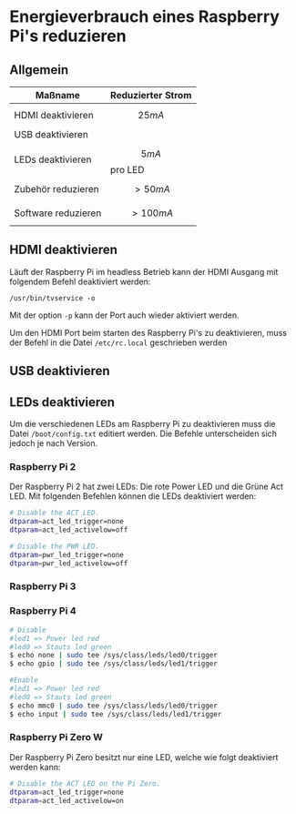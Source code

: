 # Energieverbrauch eines Raspberry Pi's reduzieren

## Allgemein

| Maßname             | Reduzierter Strom |
| ------------------- | ----------------- |
| HDMI deaktivieren   | $$25mA$$          |
| USB deaktivieren    |                   |
| LEDs deaktivieren   | $$5mA$$ pro LED   |
| Zubehör reduzieren  | $$>50mA$$         |
| Software reduzieren | $$>100mA$$        |

## HDMI deaktivieren

Läuft der Raspberry Pi im headless Betrieb kann der HDMI Ausgang mit folgendem Befehl deaktiviert werden:

```shell
/usr/bin/tvservice -o
```

Mit der option `-p` kann der Port auch wieder aktiviert werden.

Um den HDMI Port beim starten des Raspberry Pi's zu deaktivieren, muss der Befehl in die Datei `/etc/rc.local` geschrieben werden

## USB deaktivieren

## LEDs deaktivieren

Um die verschiedenen LEDs am Raspberry Pi zu deaktivieren muss die Datei `/boot/config.txt` editiert werden. Die Befehle unterscheiden sich jedoch je nach Version.

### Raspberry Pi 2

Der Raspberry Pi 2 hat zwei LEDs: Die rote Power LED und die Grüne Act LED. Mit folgenden Befehlen können die LEDs deaktiviert werden:

```sh
# Disable the ACT LED.
dtparam=act_led_trigger=none
dtparam=act_led_activelow=off

# Disable the PWR LED.
dtparam=pwr_led_trigger=none
dtparam=pwr_led_activelow=off
```

### Raspberry Pi 3

### Raspberry Pi 4

```sh
# Disable
#led1 => Power led red
#led0 => Stauts led green
$ echo none | sudo tee /sys/class/leds/led0/trigger
$ echo gpio | sudo tee /sys/class/leds/led1/trigger

#Enable
#led1 => Power led red
#led0 => Stauts led green
$ echo mmc0 | sudo tee /sys/class/leds/led0/trigger
$ echo input | sudo tee /sys/class/leds/led1/trigger

```

### Raspberry Pi Zero W

Der Raspberry Pi Zero besitzt nur eine LED, welche wie folgt deaktiviert werden kann:

```sh
# Disable the ACT LED on the Pi Zero.
dtparam=act_led_trigger=none
dtparam=act_led_activelow=on
```
